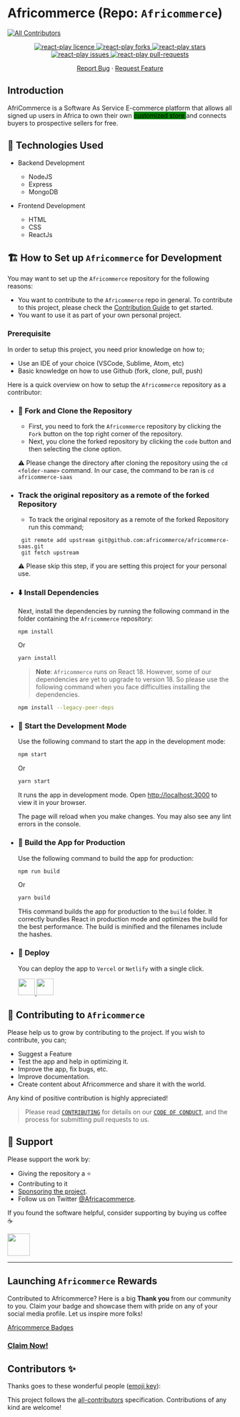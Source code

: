 # Africommerce (Repo: `Africommerce`)

<!-- ALL-CONTRIBUTORS-BADGE:START - Do not remove or modify this section -->

[![All Contributors](https://img.shields.io/badge/all_contributors-2-orange.svg?style=flat-square)](#contributors-)

<!-- ALL-CONTRIBUTORS-BADGE:END -->



<!-- PROJECT-BADGES -->
<p align="center">
  <a href="https://github.com/iamkelv/africommerce/blob/main/LICENSE" target="blank">
<img src="https://img.shields.io/github/license/iamkelv/africommerce?style=flat-square" alt="react-play licence" />
</a>
<a href="https://github.com/iamkelv/africommerce/fork" target="blank">
<img src="https://img.shields.io/github/forks/iamkelv/africommerce?style=flat-square" alt="react-play forks"/>
</a>
<a href="https://github.com/iamkelv/africommerce/stargazers" target="blank">
<img src="https://img.shields.io/github/stars/iamkelv/africommerce?style=flat-square" alt="react-play stars"/>
</a>
<a href="https://github.com/iamkelv/africommerce/issues" target="blank">
<img src="https://img.shields.io/github/issues/iamkelv/africommerce?style=flat-square" alt="react-play issues"/>
</a>
<a href="https://github.com/iamkelv/africommerce/pulls" target="blank">
<img src="https://img.shields.io/github/issues-pr/iamkelv/africommerce?style=flat-square" alt="react-play pull-requests"/>
</a>
</p>

<p align="center">
    <a href="https://github.com/iamkelv/africommerce/issues/new/choose">Report Bug</a>
    ·
    <a href="https://github.com/iamkelv/africommerce/issues/new/choose">Request Feature</a>
</p>


## Introduction

<p> AfriCommerce is a Software As Service E-commerce platform that allows all signed up users in Africa to own their own <mark style="background-color:green">customized store </mark>  and connects buyers to prospective sellers for free. </p>

<p align="center">
  <a href="https://github.com/iamkelv/africommerce" target="blank">
</a>

## 🧰 Technologies Used

- Backend Development
  - NodeJS 
  - Express
  - MongoDB
  
- Frontend Development
  - HTML 
  - CSS
  - ReactJs


## 🏗️ How to Set up `Africommerce` for Development

You may want to set up the `Africommerce` repository for the following reasons:

- You want to contribute to the `Africommerce` repo in general. To contribute to this project, please check the [Contribution Guide](./CONTRIBUTING.md) to get started.
- You want to use it as part of your own personal project.

### Prerequisite

In order to setup this project, you need prior knowledge on how to;
  - Use an IDE of your choice (VSCode, Sublime, Atom, etc)
  - Basic knowledge on how to use Github (fork, clone, pull, push)
  
Here is a quick overview on how to setup the `Africommerce` repository as a contributor:

- ### 🍴 Fork and Clone the Repository
  
  - First, you need to fork the `Africommerce` repository by clicking the `Fork` button on the top right corner of the repository. 
  - Next, you clone the forked repository by clicking the `code` button and then selecting the clone option.
  
  ⚠️ Please change the directory after cloning the repository using the ` cd <folder-name> ` command. In our case, the command to be ran is  `cd africommerce-saas`


- ### Track the original repository as a remote of the forked Repository
  - To track the original repository as a remote of the forked Repository run this command;
   ```
    git remote add upstream git@github.com:africommerce/africommerce-saas.git
    git fetch upstream
   ```
  ⚠️ Please skip this step, if you are setting this project for your personal use.

- ### ⬇️ Install Dependencies
   Next, install the dependencies by running the following command in the folder containing the  `Africommerce` repository:
   ```bash
   npm install 
   ```
   Or
   ```bash
   yarn install 
   ```
   > **Note**: `Africommerce` runs on React 18. However, some of our dependencies are yet to upgrade to version 18. So please use the following command when you face difficulties installing the dependencies.
   ```bash
   npm install --legacy-peer-deps
   ```


- ### 🦄 Start the Development Mode

  Use the following command to start the app in the development mode:

  ```bash
  npm start
  ```

  Or

  ```bash
  yarn start
  ```

  It runs the app in development mode. Open [http://localhost:3000](http://localhost:3000) to view it in your browser.

  The page will reload when you make changes. You may also see any lint errors in the console.

- ### 🧱 Build the App for Production

  Use the following command to build the app for production:

  ```bash
  npm run build
  ```

  Or

  ```bash
  yarn build
  ```

  THis command builds the app for production to the `build` folder. It correctly bundles React in production mode and optimizes the build for the best performance. The build is minified and the filenames include the hashes.

- ### 🚀 Deploy

  You can deploy the app to `Vercel` or `Netlify` with a single click.

  <a href="https://vercel.com/new/project?template=https://github.com/iamkelv/africommerce/">
  <img src="https://vercel.com/button" height="37.5px" />
  </a>
  <a href="https://app.netlify.com/start/deploy?repository=https://github.com/iamkelv/africommerce/">
  <img src="https://www.netlify.com/img/deploy/button.svg" height="37.5px" />
  </a>


## 🤝 Contributing to `Africommerce`

Please help us to grow by contributing to the project. If you wish to contribute, you can;

- Suggest a Feature
- Test the app and help in optimizing it.
- Improve the app, fix bugs, etc.
- Improve documentation.
- Create content about Africommerce and share it with the world.

Any kind of positive contribution is highly appreciated! 

> Please read [`CONTRIBUTING`](CONTRIBUTING.md) for details on our [`CODE OF CONDUCT`](CODE_OF_CONDUCT.md), and the process for submitting pull requests to us.


<!-- Support -->
## 🙏 Support

Please support the work by:

- Giving the repository a ⭐
- Contributing to it
- [Sponsoring the project](https://../CONTRIBUTING.md/). 
- Follow us on Twitter [@Africacommerce](https://twitter.com/).


If you found the software helpful, consider supporting by buying us coffee ☕

<a href="https://www.buymeacoffee.com/">
    <img src="https://cdn.buymeacoffee.com/buttons/v2/default-yellow.png" height="50px">
</a>

---


## Launching `Africommerce` Rewards

Contributed to Africommerce? Here is a big **Thank you** from our community to you.
Claim your badge and showcase them with pride on any of your social media profile.
Let us inspire more folks!

[Africommerce Badges](https://aviyel.com/assets/uploads/rewards/share/project/43/512share.png)

### **[Claim Now!](https://aviyel.com/projects/43/africoommerce/rewards)**



## Contributors ✨

Thanks goes to these wonderful people ([emoji key](https://allcontributors.org/docs/en/emoji-key)):

<!-- ALL-CONTRIBUTORS-LIST:START - Do not remove or modify this section -->
<!-- prettier-ignore-start -->
<!-- markdownlint-disable -->

  
<!-- markdownlint-restore -->
<!-- prettier-ignore-end -->

<!-- ALL-CONTRIBUTORS-LIST:END -->

This project follows the [all-contributors](https://github.com/all-contributors/all-contributors) specification. Contributions of any kind are welcome!
